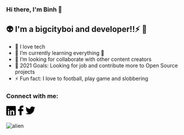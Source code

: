 ### Hi there, I'm Binh 🌱
## 👽 I'm a bigcityboi and developer!!⚡ 👋
- 🔭 I love tech
- 🌱 I’m currently learning everything 🤣
- 👯 I’m looking for collaborate with other content creators
- 🥅 2021 Goals: Looking for job and contribute more to Open Source projects
- ⚡ Fun fact: I love to football, play game and slobbering
### Connect with me:
<a title="Linkedin" target="_blank" href="https://www.linkedin.com/in/vu-binh-7a28a817b/"><img alt="Linkedin" align="left" width="26px" src="https://github.com/Binhhp/binhhp/blob/main/assets/linkedin.png"/></a>
<a title="Facebook" target="_blank" href="https://www.facebook.com/vu.binh.5661/"><img alt="Facebook" align="left" width="26px" src="https://github.com/Binhhp/binhhp/blob/main/assets/facebook.png"/></a>
<a title="Tweeter" target="_blank" href="https://twitter.com/BnhGold3"><img alt="Tweeter" width="26px" src="https://github.com/Binhhp/binhhp/blob/main/assets/tweeter1.png"/></a><br/><br/>
<img alt="alien" src="https://user-images.githubusercontent.com/55707606/108613728-0fa5c200-7427-11eb-888d-8baf858ea4a3.gif"/>
